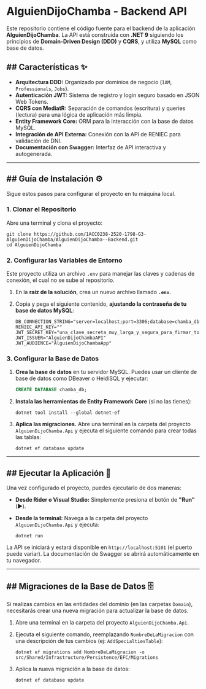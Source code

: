 ﻿# AlguienDijoChamba - Backend API

Este repositorio contiene el código fuente para el backend de la aplicación **AlguienDijoChamba**. La API está construida con **.NET 9** siguiendo los principios de **Domain-Driven Design (DDD)** y **CQRS**, y utiliza **MySQL** como base de datos.

## \#\# Características ✨

* **Arquitectura DDD:** Organizado por dominios de negocio (`IAM`, `Professionals`, `Jobs`).
* **Autenticación JWT:** Sistema de registro y login seguro basado en JSON Web Tokens.
* **CQRS con MediatR:** Separación de comandos (escritura) y queries (lectura) para una lógica de aplicación más limpia.
* **Entity Framework Core:** ORM para la interacción con la base de datos MySQL.
* **Integración de API Externa:** Conexión con la API de RENIEC para validación de DNI.
* **Documentación con Swagger:** Interfaz de API interactiva y autogenerada.

-----

## \#\# Guía de Instalación ⚙️

Sigue estos pasos para configurar el proyecto en tu máquina local.

### 1\. Clonar el Repositorio

Abre una terminal y clona el proyecto:

```shell
git clone https://github.com/1ACC0238-2520-1798-G3-AlguienDijoChamba/AlguienDijoChamba--Backend.git
cd AlguienDijoChamba
```

### 2\. Configurar las Variables de Entorno

Este proyecto utiliza un archivo `.env` para manejar las claves y cadenas de conexión, el cual no se sube al repositorio.

1.  En la **raíz de la solución**, crea un nuevo archivo llamado **`.env`**.

2.  Copia y pega el siguiente contenido, **ajustando la contraseña de tu base de datos MySQL**:

    ```dotenv
    DB_CONNECTION_STRING="server=localhost;port=3306;database=chamba_db;user=root;password=TU_CONTRASEÑA_SECRETA_DE_MYSQL"
    RENIEC_API_KEY=""
    JWT_SECRET_KEY="una_clave_secreta_muy_larga_y_segura_para_firmar_tokens_jwt_de_32_caracteres_o_mas"
    JWT_ISSUER="AlguienDijoChambaAPI"
    JWT_AUDIENCE="AlguienDijoChambaApp"
    ```

### 3\. Configurar la Base de Datos

1.  **Crea la base de datos** en tu servidor MySQL. Puedes usar un cliente de base de datos como DBeaver o HeidiSQL y ejecutar:
    ```sql
    CREATE DATABASE chamba_db;
    ```
2.  **Instala las herramientas de Entity Framework Core** (si no las tienes):
    ```shell
    dotnet tool install --global dotnet-ef
    ```
3.  **Aplica las migraciones.** Abre una terminal en la carpeta del proyecto `AlguienDijoChamba.Api` y ejecuta el siguiente comando para crear todas las tablas:
    ```shell
    dotnet ef database update
    ```

-----

## \#\# Ejecutar la Aplicación 🚀

Una vez configurado el proyecto, puedes ejecutarlo de dos maneras:

* **Desde Rider o Visual Studio:**
  Simplemente presiona el botón de **"Run"** (▶️).

* **Desde la terminal:**
  Navega a la carpeta del proyecto `AlguienDijoChamba.Api` y ejecuta:

  ```shell
  dotnet run
  ```

La API se iniciará y estará disponible en `http://localhost:5101` (el puerto puede variar). La documentación de Swagger se abrirá automáticamente en tu navegador.

-----

## \#\# Migraciones de la Base de Datos 🗄️

Si realizas cambios en las entidades del dominio (en las carpetas `Domain`), necesitarás crear una nueva migración para actualizar la base de datos.

1.  Abre una terminal en la carpeta del proyecto `AlguienDijoChamba.Api`.

2.  Ejecuta el siguiente comando, reemplazando `NombreDeLaMigracion` con una descripción de tus cambios (ej: `AddSpecialtiesTable`):

    ```shell
    dotnet ef migrations add NombreDeLaMigracion -o src/Shared/Infrastructure/Persistence/EFC/Migrations
    ```

3.  Aplica la nueva migración a la base de datos:

    ```shell
    dotnet ef database update
    ```